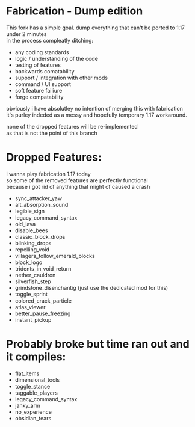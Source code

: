 # Fabrication - Dump edition

This fork has a simple goal. dump everything that can't be ported to 1.17 under 2 minutes  
in the process compleatly ditching:  

- any coding standards
- logic / understanding of the code
- testing of features
- backwards comatability
- support / integration with other mods
- command / UI support
- soft feature failiure
- forge compatability

obviously i have absolutley no intention of merging this with fabrication  
it's purley indeded as a messy and hopefully temporary 1.17 workaround.

none of the dropped features will be re-implemented  
as that is not the point of this branch

# Dropped Features:

i wanna play fabrication 1.17 today  
so some of the removed features are perfectly functional  
because i got rid of anything that might of caused a crash

- sync_attacker_yaw
- alt_absorption_sound
- legible_sign
- legacy_command_syntax
- old_lava
- disable_bees
- classic_block_drops
- blinking_drops
- repelling_void
- villagers_follow_emerald_blocks
- block_logo
- tridents_in_void_return
- nether_cauldron
- silverfish_step
- grindstone_disenchantig (just use the dedicated mod for this)
- toggle_sprint
- colored_crack_particle
- atlas_viewer
- better_pause_freezing
- instant_pickup

# Probably broke but time ran out and it compiles:

- flat_items
- dimensional_tools
- toggle_stance
- taggable_players
- legacy_command_syntax
- janky_arm
- no_experience
- obsidian_tears
